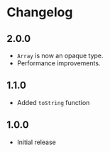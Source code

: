 # Changelog

## 2.0.0

* `Array` is now an opaque type.
* Performance improvements.

## 1.1.0

* Added `toString` function

## 1.0.0

* Initial release
